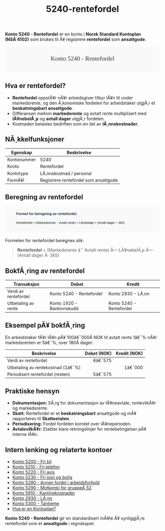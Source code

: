 ﻿---
title: "5240-rentefordel"
meta_title: "5240-rentefordel"
meta_description: '**Konto 5240 - Rentefordel** er en konto i **Norsk Standard Kontoplan (NSÂ 4102)** som brukes til Ã¥ registrere **rentefordel** som **ansattgode**.'
slug: 5240-rentefordel
type: blog
layout: pages/single
---

**Konto 5240 - Rentefordel** er en konto i **Norsk Standard Kontoplan (NSÂ 4102)** som brukes til Ã¥ registrere **rentefordel** som **ansattgode**.

![Illustrasjon av konto 5240 Rentefordel](5240-rentefordel-image.svg)

## Hva er rentefordel?

* **Rentefordel** oppstÃ¥r nÃ¥r arbeidsgiver tilbyr lÃ¥n til under markedsrente, og den Ã¸konomiske fordelen for arbeidstaker utgjÃ¸r et **beskatningsbart ansattgode**.
* Differansen mellom **markedsrente** og avtalt rente multiplisert med **lÃ¥nebelÃ¸p** og **antall dager** utgjÃ¸r fordelen.
* Kostnaden belastes bedriften som en del av **lÃ¸nnskostnader**.

## NÃ¸kkelfunksjoner

| Egenskap      | Beskrivelse                                           |
|---------------|-------------------------------------------------------|
| Kontonummer   | 5240                                                  |
| Konto         | Rentefordel                                           |
| Kontotype     | LÃ¸nnskostnad / personal                               |
| FormÃ¥l        | Registrere rentefordel som ansattgode                 |

## Beregning av rentefordel

![Formel for beregning av rentefordel](5240-rentefordel-calculation.svg)

Formelen for rentefordel beregnes slik:

> **Rentefordel** = (Markedsrente âˆ’ Avtalt rente) Ã— LÃ¥nebelÃ¸p Ã— (Antall dager Ã· 365)

## BokfÃ¸ring av rentefordel

| Transaksjon               | Debet                         | Kredit                        |
|---------------------------|-------------------------------|-------------------------------|
| Verdi av rentefordel      | Konto 5240 - Rentefordel      | Konto 2930 - LÃ¸nn             |
| Utbetaling av rente       | Konto 1920 - Bankinnskudd     | Konto 5240 - Rentefordel      |

## Eksempel pÃ¥ bokfÃ¸ring

En arbeidstaker fÃ¥r lÃ¥n pÃ¥ 100â€¯000Â NOK til avtalt rente 1â€¯% nÃ¥r markedsrenten er 5â€¯%, over 180Â dager:

| Beskrivelse                        | Debet (NOK) | Kredit (NOK) |
|------------------------------------|-----------:|-------------:|
| Verdi av rentefordel               |       6â€¯575 |              |
| Utbetaling av rentekostnad (1â€¯%)   |            |        1â€¯000 |
| Periodisert rentefordel (resten)   |       5â€¯575 |              |

## Praktiske hensyn

* **Dokumentasjon:** SÃ¸rg for dokumentasjon av lÃ¥neavtale, rentevilkÃ¥r og markedsrente.
* **Skatt:** Rentefordel er et **beskatningsbart** ansattgode og mÃ¥ rapporteres til **Skatteetaten**.
* **Periodisering:** Fordel fordelen korrekt over lÃ¥neperioden.
* **AvtalevilkÃ¥r:** Etabler klare retningslinjer for rentebetingelser pÃ¥ interne lÃ¥n.

## Intern lenking og relaterte kontoer

* [Konto 5200 - Fri bil](/blogs/kontoplan/5200-fri-bil "Konto 5200 - Fri bil: RegnskapsfÃ¸ring av firmabil som ansattgode i Norsk kontoplan")
* [Konto 5210 - Fri telefon](/blogs/kontoplan/5210-fri-telefon "Konto 5210 - Fri telefon: RegnskapsfÃ¸ring av fri telefon som ansattgode i Norsk kontoplan")
* [Konto 5220 - Fri avis](/blogs/kontoplan/5220-fri-avis "Konto 5220 - Fri avis: RegnskapsfÃ¸ring av fri avis som ansattgode i Norsk kontoplan")
* [Konto 5230 - Fri losji og bolig](/blogs/kontoplan/5230-fri-losji-og-bolig "Konto 5230 - Fri losji og bolig: RegnskapsfÃ¸ring av fri losji og bolig som ansattgode i Norsk kontoplan")
* [Konto 5280 - Annen fordel i arbeidsforhold](/blogs/kontoplan/5280-annen-fordel-i-arbeidsforhold "Konto 5280 - Annen fordel i arbeidsforhold: RegnskapsfÃ¸ring av Ã¸vrige ansattfordeler i Norsk kontoplan")
* [Konto 5290 - Motkonto for gruppeÂ 52](/blogs/kontoplan/5290-motkonto-for-gruppe-52 "Konto 5290 - Motkonto for gruppe 52: RegnskapsfÃ¸ring av motkonto for gruppe 52 ansattgoder i Norsk kontoplan")
* [Konto 5910 - Kantinekostnader](/blogs/kontoplan/5910-kantinekostnader "Konto 5910 - Kantinekostnader")
* [Konto 2930 - LÃ¸nn](/blogs/kontoplan/2930-lonn "Konto 2930 - LÃ¸nn")
* [Konto 5300 - Tantieme](/blogs/kontoplan/5300-tantieme "Konto 5300 - Tantieme: BokfÃ¸ring av resultatbasert godtgjÃ¸relse i Norsk kontoplan")
* [Hva er en Kontoplan?](/blogs/regnskap/hva-er-kontoplan "Hva er en Kontoplan? Komplett Guide til Kontoplaner i Norsk Regnskap")

**Konto 5240 - Rentefordel** gir en standardisert mÃ¥te Ã¥ synliggjÃ¸re rentefordel som et **ansattgode** i regnskapet.
